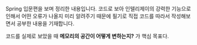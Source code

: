 Spring 입문편을 보며 정리한 내용입니다. 코드로 보아 인텔리제이의 강력한 기능으로 인해서 어떤 오류가 나올지
미리 알려주기 때문에 필기로 직접 코드를 따라서 작성해보면서 공부한 내용을 기재합니다.

코드를 실제로 보았을 때 **메모리의 공간이 어떻게 변하는지?** 가 핵심 목표다.

